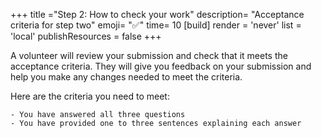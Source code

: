 +++
title ="Step 2: How to check your work"
description= "Acceptance criteria for step two"
emoji= "✅"
time= 10
[build]
  render = 'never'
  list = 'local'
  publishResources = false 
+++

A volunteer will review your submission and check that it meets the acceptance criteria. They will give you feedback on your submission and help you make any changes needed to meet the criteria.

Here are the criteria you need to meet:

```objectives
- You have answered all three questions
- You have provided one to three sentences explaining each answer
```
